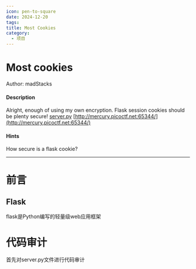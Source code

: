 ```yaml
---
icon: pen-to-square
date: 2024-12-20
tags: 
title: Most Cookies
category:
  - 项目
---
```

# Most cookies
Author: madStacks
#### Description
Alright, enough of using my own encryption. Flask session cookies should be plenty secure! [server.py](https://mercury.picoctf.net/static/c135543530f7dc24c3a6ecaeb44a81b8/server.py) [http://mercury.picoctf.net:65344/](http://mercury.picoctf.net:65344/)

#### Hints 
How secure is a flask cookie?

----
# 前言
## Flask
flask是Python编写的轻量级web应用框架


# 代码审计
首先对server.py文件进行代码审计
